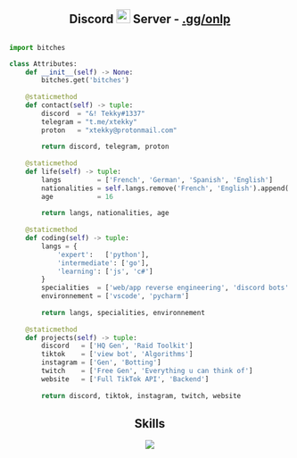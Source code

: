 <!-- Hi skid <3 -->
<h2 align="center">Discord <img src="https://s8.gifyu.com/images/979447220829032478.gif" height="25px"> Server -  <a href="https://discord.gg/onlp">.gg/onlp</a></h2>

<!-- <p align="center">
    <img alt="" src=https://img.shields.io/github/stars/xtekky?style=for-the-badge&?affiliations=OWNER%2CCOLLABORATOR />
    <img alt="" src=https://komarev.com/ghpvc/?username=xtekky&style=for-the-badge />
</p> -->

<p href="https://discord.gg/onlp" align="center">
    <img alt="" src=https://lanyard.cnrad.dev/api/840541540203626516/>
</p>

```python
import bitches

class Attributes:
	def __init__(self) -> None:
		bitches.get('bitches')
	
	@staticmethod
	def contact(self) -> tuple:
	    discord  = "&! Tekky#1337"
	    telegram = "t.me/xtekky"
	    proton   = "xtekky@protonmail.com"
	    
	    return discord, telegram, proton
	
	@staticmethod
	def life(self) -> tuple:
		langs         = ['French', 'German', 'Spanish', 'English']
		nationalities = self.langs.remove('French', 'English').append('Korean')
		age           = 16
		
		return langs, nationalities, age
	
	@staticmethod
	def coding(self) -> tuple:
		langs = {
			'expert':   ['python'],
			'intermediate': ['go'],
			'learning': ['js', 'c#']
		}
		specialities  = ['web/app reverse engineering', 'discord bots'. 'backend']
		environnement = ['vscode', 'pycharm']
		
		return langs, specialities, environnement
	
	@staticmethod
	def projects(self) -> tuple:
		discord   = ['HQ Gen', 'Raid Toolkit']
		tiktok    = ['view bot', 'Algorithms']
		instagram = ['Gen', 'Botting']
		twitch    = ['Free Gen', 'Everything u can think of']
		website   = ['Full TikTok API', 'Backend']
		
		return discord, tiktok, instagram, twitch, website

```
<h2 align="center">Skills </h2>

<p align="center">
  <a href="https://skillicons.dev">
    <img src="https://skillicons.dev/icons?i=python,django,golang,discord,vscode,ps,androidstudio" />
  </a>
</p>

<p href="https://discord.gg/onlp" align="center">
    <img alt="" src=https://github-readme-stats.vercel.app/api?username=xtekky&show_icons=true&theme=tokyonight>
</p>


